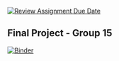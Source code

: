 [![Review Assignment Due Date](https://classroom.github.com/assets/deadline-readme-button-24ddc0f5d75046c5622901739e7c5dd533143b0c8e959d652212380cedb1ea36.svg)](https://classroom.github.com/a/LiaEl886)


## Final Project - Group 15

[![Binder](https://mybinder.org/badge_logo.svg)](https://mybinder.org/v2/gh/UCB-stat-159-s23/project-Group15.git/HEAD?labpath=main.ipynb)


